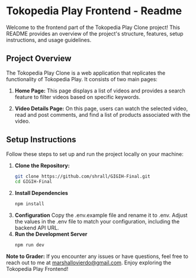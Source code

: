 # Tokopedia Play Frontend - Readme

Welcome to the frontend part of the Tokopedia Play Clone project! This README provides an overview of the project's structure, features, setup instructions, and usage guidelines.

## Project Overview

The Tokopedia Play Clone is a web application that replicates the functionality of Tokopedia Play. It consists of two main pages:

1. **Home Page:** This page displays a list of videos and provides a search feature to filter videos based on specific keywords.

2. **Video Details Page:** On this page, users can watch the selected video, read and post comments, and find a list of products associated with the video.

## Setup Instructions

Follow these steps to set up and run the project locally on your machine:

1. **Clone the Repository:**
   ```bash
   git clone https://github.com/shrall/GIGIH-Final.git
   cd GIGIH-Final
   ```
2. **Install Dependencies**
   ```bash
   npm install
   ```
3. **Configuration**
   Copy the .env.example file and rename it to .env. Adjust the values in the .env file to match your configuration, including the backend API URL.
4. **Run the Development Server**
   ```bash
   npm run dev
   ```

**Note to Grader:** If you encounter any issues or have questions, feel free to reach out to me at marshallovierdo@gmail.com. Enjoy exploring the Tokopedia Play Frontend!
